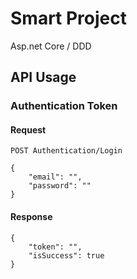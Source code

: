 ﻿# Smart Project

Asp.net Core / DDD 

## API Usage

### Authentication Token
#### Request
`POST Authentication/Login`

    {
        "email": "",
        "password": ""
    }
#### Response
    {
        "token": "",
        "isSuccess": true
    }
